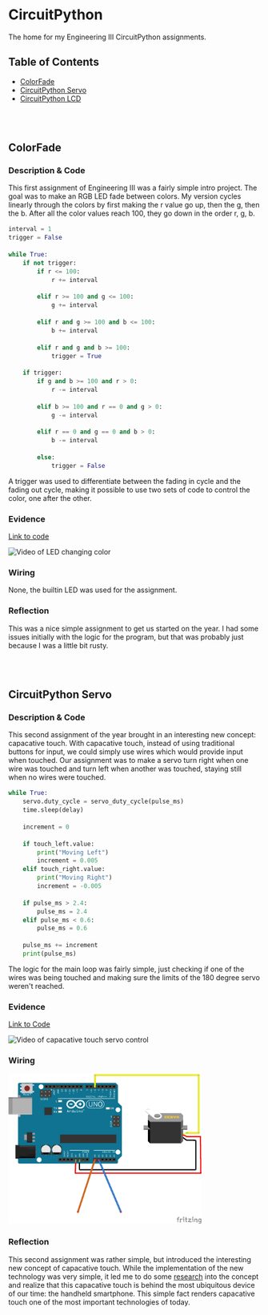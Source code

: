 # CircuitPython
The home for my Engineering III CircuitPython assignments.

## Table of Contents
* [ColorFade](#colorfade)
* [CircuitPython Servo](#circuitpython-servo)
* [CircuitPython LCD](#circuitpython-lcd)

<br>
<br>

## ColorFade

### Description & Code

This first assignment of Engineering III was a fairly simple intro project. The goal was to make an RGB LED fade between colors. My version cycles linearly through the colors by first making the r value go up, then the g, then the b. After all the color values reach 100, they go down in the order r, g, b.

```Python
interval = 1
trigger = False

while True:
    if not trigger:
        if r <= 100:
            r += interval

        elif r >= 100 and g <= 100:
            g += interval

        elif r and g >= 100 and b <= 100:
            b += interval

        elif r and g and b >= 100:
            trigger = True

    if trigger:
        if g and b >= 100 and r > 0:
            r -= interval

        elif b >= 100 and r == 0 and g > 0:
            g -= interval

        elif r == 0 and g == 0 and b > 0:
            b -= interval

        else:
            trigger = False
```

A trigger was used to differentiate between the fading in cycle and the fading out cycle, making it possible to use two sets of code to control the color, one after the other.

### Evidence

[Link to code](/ColorFade/ColorFade.py)

<img src="/ColorFade/images/ColorFade.gif" alt="Video of LED changing color" height=300>

### Wiring

None, the builtin LED was used for the assignment.

### Reflection

This was a nice simple assignment to get us started on the year. I had some issues initially with the logic for the program, but that was probably just because I was a little bit rusty.

<br>
<br>

## CircuitPython Servo

### Description & Code

This second assignment of the year brought in an interesting new concept: capacative touch. With capacative touch, instead of using traditional buttons for input, we could simply use wires which would provide input when touched. Our assignment was to make a servo turn right when one wire was touched and turn left when another was touched, staying still when no wires were touched.

```python
while True:
    servo.duty_cycle = servo_duty_cycle(pulse_ms)
    time.sleep(delay)

    increment = 0

    if touch_left.value:
        print("Moving Left")
        increment = 0.005
    elif touch_right.value:
        print("Moving Right")
        increment = -0.005

    if pulse_ms > 2.4:
        pulse_ms = 2.4
    elif pulse_ms < 0.6:
        pulse_ms = 0.6

    pulse_ms += increment
    print(pulse_ms)
```

The logic for the main loop was fairly simple, just checking if one of the wires was being touched and making sure the limits of the 180 degree servo weren't reached. 

### Evidence

[Link to Code](/ServoControl/ServoControl.py)

<img src="/ServoControl/images/ServoControl.gif" height=300 alt="Video of capacative touch servo control">

### Wiring

<img src="/ServoControl/wiring/wiring.png" height=300 alt="Wiring for CircuitPython Servo">

### Reflection

This second assignment was rather simple, but introduced the interesting new concept of capacative touch. While the implementation of the new technology was very simple, it led me to do some [research](https://en.wikipedia.org/wiki/Capacitive_sensing) into the concept and realize that this capacative touch is behind the most ubiquitous device of our time: the handheld smartphone. This simple fact renders capacative touch one of the most important technologies of today.